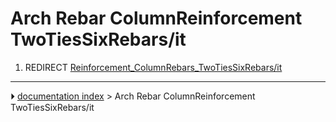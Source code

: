 # Arch Rebar ColumnReinforcement TwoTiesSixRebars/it
1.  REDIRECT [Reinforcement_ColumnRebars_TwoTiesSixRebars/it](Reinforcement_ColumnRebars_TwoTiesSixRebars/it.md)



---
⏵ [documentation index](../README.md) > Arch Rebar ColumnReinforcement TwoTiesSixRebars/it

